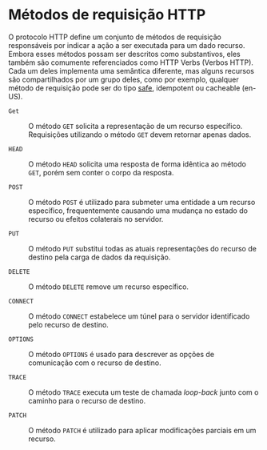 # Métodos de requisição HTTP

<p>O protocolo HTTP define um conjunto de métodos de requisição responsáveis por indicar a ação a ser executada para um dado recurso. Embora esses métodos possam ser descritos como substantivos, eles também são comumente referenciados como HTTP Verbs (Verbos HTTP). Cada um deles implementa uma semântica diferente, mas alguns recursos são compartilhados por um grupo deles, como por exemplo, qualquer método de requisição pode ser do tipo <a href="safepag.md" rel="next">safe</a>, idempotent ou cacheable (en-US).</p>
<dl>
<dt id="get">
<code>Get</code>
</dt>
<dd>
    <p>O método <code>GET</code> solicita a representação de um recurso específico. Requisições utilizando o método <code>GET</code> devem retornar apenas dados.</p>
  </dd>
  <dt id="head">
<code>HEAD</code></dt>
<dd>
    <p>O método <code>HEAD</code> solicita uma resposta de forma idêntica ao método <code>GET</code>, porém sem conter o corpo da resposta.</p>
  </dd>
  <dt id="post">
<code>POST</code>
</dt>
<dd>
    <p>O método <code>POST</code> é utilizado para submeter uma entidade a um recurso específico, frequentemente causando uma mudança no estado do recurso ou efeitos colaterais no servidor.</p>
  </dd>
  <dt id="put">
<code>PUT</code>
</dt>
<dd>
    <p>O método <code>PUT</code> substitui todas as atuais representações do recurso de destino pela carga de dados da requisição.</p>
  </dd>
  <dt id="delete">
<code>DELETE</code>
</dt>
<dd>
    <p>O método <code>DELETE</code> remove um recurso específico.</p>
  </dd>
  <dt id="connect">
<code>CONNECT</code>
</dt>
<dd>
    <p>O método <code>CONNECT</code> estabelece um túnel para o servidor identificado pelo recurso de destino.</p>
  </dd>
  <dt id="options">
<code>OPTIONS</code>
</dt>
<dd>
    <p>O método <code>OPTIONS</code> é usado para descrever as opções de comunicação com o recurso de destino.</p>
  </dd>
<dt id="trace">
<code>TRACE</code>
</dt>
<dd>
    <p>O método <code>TRACE</code> executa um teste de chamada <em>loop-back</em> junto com o caminho para o recurso de destino.</p>
  </dd>
  <dt id="patch">
<code>PATCH</code>
 </dt>
<dd>
    <p>O método <code>PATCH</code> é utilizado para aplicar modificações parciais em um recurso.</p>
  </dd>
</dl>